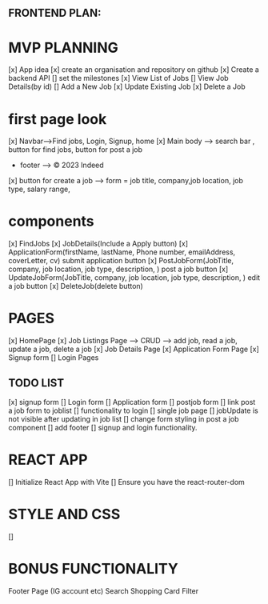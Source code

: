 ## FRONTEND PLAN:
#  MVP PLANNING
[x] App idea
[x] create an organisation and repository on github
[x] Create a backend API
[] set the milestones
[x] View List of Jobs
[] View Job Details(by id)
[] Add a New Job
[x] Update Existing Job
[x] Delete a Job

# first page look

[x] Navbar-->Find jobs, Login, Signup, home
[x] Main body --> search bar , button for find jobs, button for post a job
- footer --> © 2023 Indeed


[x] button for create a job --> form = job title, company,job location, job type, salary range,




# components
[x] FindJobs
[x] JobDetails(Include a Apply button)
[x] ApplicationForm(firstName, lastName, Phone number, emailAddress, coverLetter, cv) submit application button
[x] PostJobForm(JobTitle, company, job location, job type, description, ) post a job button
[x] UpdateJobForm(JobTitle, company, job location, job type, description, ) edit a job button
[x] DeleteJob(delete button)


# PAGES
[x] HomePage
[x] Job Listings Page --> CRUD --> add job, read a job, update a job, delete a job 
[x] Job Details Page
[x] Application Form Page
[x] Signup form 
[] Login Pages


## TODO LIST
[x] signup form
[] Login form
[] Application form
[] postjob form
[] link post a job form to joblist
[] functionality to login
[] single job page
[] jobUpdate is not visible after updating in job list
[] change form styling in post a job component
[] add footer 
[] signup and login functionality.



# REACT APP
[] Initialize React App with Vite
[] Ensure you have the react-router-dom



# STYLE AND CSS
[]

# BONUS FUNCTIONALITY
Footer Page (IG account etc)
Search 
Shopping Card
Filter



